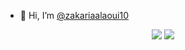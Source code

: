 - 👋 Hi, I’m  <a href="https://www.instagram.com/zakarialaoui10/">@zakariaalaoui10</a> 

 <p align="center"><img src="https://github-readme-stats.vercel.app/api/top-langs/?username=zakarialaoui10&theme=tokyonight"/>
 <img src="https://github-readme-stats.vercel.app/api/?username=zakarialaoui10&theme=tokyonight"/>
</p>

